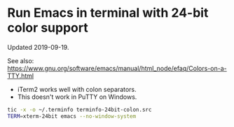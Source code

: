 # Run Emacs in terminal with 24-bit color support

Updated 2019-09-19.

See also:
https://www.gnu.org/software/emacs/manual/html_node/efaq/Colors-on-a-TTY.html

- iTerm2 works well with colon separators.
- This doesn't work in PuTTY on Windows.

```sh
tic -x -o ~/.terminfo terminfo-24bit-colon.src
TERM=xterm-24bit emacs --no-window-system
```
